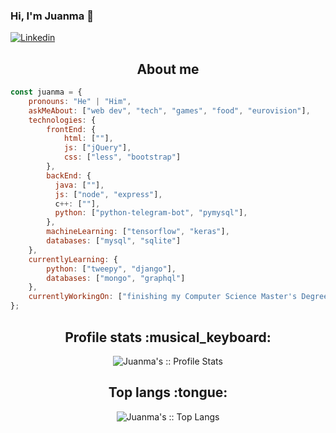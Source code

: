### Hi, I'm Juanma 👋

[![Linkedin](https://img.shields.io/badge/-LinkedIn-blue?style=flat&logo=Linkedin&logoColor=white)](https://www.linkedin.com/in/juanmanuelcastillonievas/)

<!--
**Jumacasni/jumacasni** is a ✨ _special_ ✨ repository because its `README.md` (this file) appears on your GitHub profile.

Here are some ideas to get you started:

- 🔭 I’m currently working on ...
- 🌱 I’m currently learning ...
- 👯 I’m looking to collaborate on ...
- 🤔 I’m looking for help with ...
- 💬 Ask me about ...
- 📫 How to reach me: ...
- 😄 Pronouns: ...
- ⚡ Fun fact: ...
-->

<h2 align="center">About me</h2>
  
```javascript
const juanma = {
    pronouns: "He" | "Him",
    askMeAbout: ["web dev", "tech", "games", "food", "eurovision"],
    technologies: {
        frontEnd: {
            html: [""],
            js: ["jQuery"],
            css: ["less", "bootstrap"]
        },
        backEnd: {
          java: [""],
          js: ["node", "express"],
          c++: [""],
          python: ["python-telegram-bot", "pymysql"],
        },
        machineLearning: ["tensorflow", "keras"],
        databases: ["mysql", "sqlite"]
    },
    currentlyLearning: {
        python: ["tweepy", "django"],
        databases: ["mongo", "graphql"]
    },
    currentlyWorkingOn: ["finishing my Computer Science Master's Degree at University of Granada"]
};
```

<h2 align="center">Profile stats :musical_keyboard:</h2>

<p align="center"><img src="https://github-readme-stats.vercel.app/api?username=jumacasni&show_icons=true&theme=synthwave" alt="Juanma's :: Profile Stats" /></p>

<h2 align="center">Top langs :tongue:</h2>

<p align="center"><img src="https://github-readme-stats.vercel.app/api/top-langs/?username=jumacasni&langs_count=10&theme=tokyonight&layout=compact" alt="Juanma's :: Top Langs" /></p>

  

